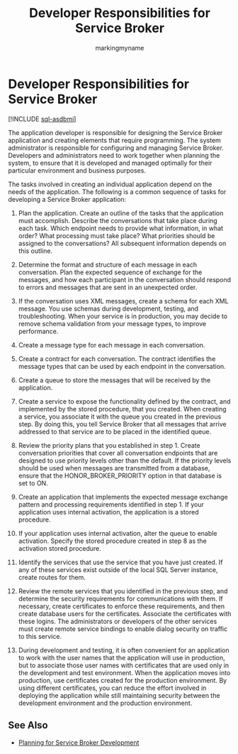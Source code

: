 ﻿---
title: Developer Responsibilities for Service Broker
description: "The application developer is responsible for designing the Service Broker application and creating elements that require programming."
ms.prod: sql
ms.technology: configuration
ms.topic: conceptual
author: markingmyname
ms.author: maghan
ms.reviewer: mikeray
ms.date: "03/30/2022"
---

# Developer Responsibilities for Service Broker

[!INCLUDE [sql-asdbmi](../../includes/applies-to-version/sql-asdbmi.md)]

The application developer is responsible for designing the Service Broker application and creating elements that require programming. The system administrator is responsible for configuring and managing Service Broker. Developers and administrators need to work together when planning the system, to ensure that it is developed and managed optimally for their particular environment and business purposes.

The tasks involved in creating an individual application depend on the needs of the application. The following is a common sequence of tasks for developing a Service Broker application:

1. Plan the application. Create an outline of the tasks that the application must accomplish. Describe the conversations that take place during each task. Which endpoint needs to provide what information, in what order? What processing must take place? What priorities should be assigned to the conversations? All subsequent information depends on this outline.

2. Determine the format and structure of each message in each conversation. Plan the expected sequence of exchange for the messages, and how each participant in the conversation should respond to errors and messages that are sent in an unexpected order.

3. If the conversation uses XML messages, create a schema for each XML message. You use schemas during development, testing, and troubleshooting. When your service is in production, you may decide to remove schema validation from your message types, to improve performance.

4. Create a message type for each message in each conversation.

5. Create a contract for each conversation. The contract identifies the message types that can be used by each endpoint in the conversation.

6. Create a queue to store the messages that will be received by the application.

7. Create a service to expose the functionality defined by the contract, and implemented by the stored procedure, that you created. When creating a service, you associate it with the queue you created in the previous step. By doing this, you tell Service Broker that all messages that arrive addressed to that service are to be placed in the identified queue.

8. Review the priority plans that you established in step 1. Create conversation priorities that cover all conversation endpoints that are designed to use priority levels other than the default. If the priority levels should be used when messages are transmitted from a database, ensure that the HONOR_BROKER_PRIORITY option in that database is set to ON.

9. Create an application that implements the expected message exchange pattern and processing requirements identified in step 1. If your application uses internal activation, the application is a stored procedure.

10. If your application uses internal activation, alter the queue to enable activation. Specify the stored procedure created in step 8 as the activation stored procedure.

11. Identify the services that use the service that you have just created. If any of these services exist outside of the local SQL Server instance, create routes for them.

12. Review the remote services that you identified in the previous step, and determine the security requirements for communications with them. If necessary, create certificates to enforce these requirements, and then create database users for the certificates. Associate the certificates with these logins. The administrators or developers of the other services must create remote service bindings to enable dialog security on traffic to this service.

13. During development and testing, it is often convenient for an application to work with the user names that the application will use in production, but to associate those user names with certificates that are used only in the development and test environment. When the application moves into production, use certificates created for the production environment. By using different certificates, you can reduce the effort involved in deploying the application while still maintaining security between the development environment and the production environment.

## See Also

- [Planning for Service Broker Development](planning-for-service-broker-development.md)